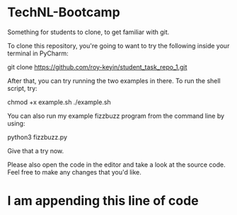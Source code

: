 # TechNL-Bootcamp

Something for students to clone, to get familiar with git.

To clone this repository, you're going to want to try the following inside your terminal in PyCharm:

git clone https://github.com/roy-keyin/student_task_repo_1.git

After that, you can try running the two examples in there. To run the shell script, try:

chmod +x example.sh
./example.sh

You can also run my example fizzbuzz program from the command line by using:

python3 fizzbuzz.py

Give that a try now.

Please also open the code in the editor and take a look at the source code. Feel free to make any changes that you'd like.

# I am appending this line of code
